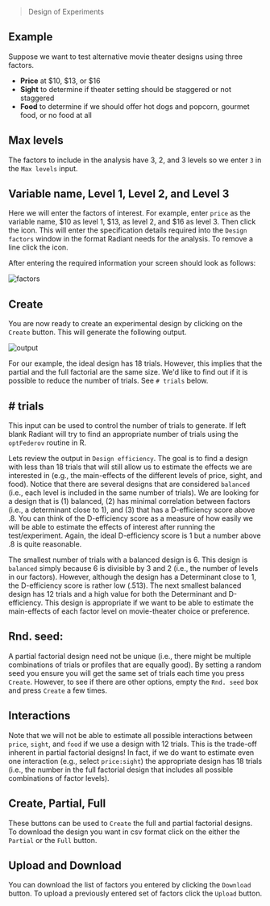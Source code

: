 > Design of Experiments

## Example

Suppose we want to test alternative movie theater designs using three factors.

* **Price** at \$10, \$13, or $16
* **Sight** to determine if theater setting should be staggered or not staggered
* **Food** to determine if we should offer hot dogs and popcorn, gourmet food, or no food at all


## Max levels

The factors to include in the analysis have 3, 2, and 3 levels so we enter `3` in the `Max levels` input.

## Variable name, Level 1, Level 2, and Level 3

Here we will enter the factors of interest. For example, enter `price` as the variable name, \$10 as level 1, \$13, as level 2, and \$16 as level 3. Then click the <i title='Add factor' class='fa fa-plus-circle'></i> icon. This will enter the specification details required into the `Design factors` window in the format Radiant needs for the analysis. To remove a line click the <i title='Add factor' class='fa fa-minus-circle'></i> icon.

After entering the required information your screen should look as follows:

![factors](figures_design/doe_factors.png)

## Create

You are now ready to create an experimental design by clicking on the `Create` button. This will generate the following output.

![output](figures_design/doe_output.png)

For our example, the ideal design has 18 trials. However, this implies that the partial and the full factorial are the same size. We'd like to find out if it is possible to reduce the number of trials. See `# trials` below.

## # trials

This input can be used to control the number of trials to generate. If left blank Radiant will try to find an appropriate number of trials using the `optFederov` routine in R.

Lets review the output in `Design efficiency`. The goal is to find a design with less than 18 trials that will still allow us to estimate the effects we are interested in (e.g., the main-effects of the different levels of price, sight, and food). Notice that there are several designs that are considered `balanced` (i.e., each level is included in the same number of trials). We are looking for a design that is (1) balanced, (2) has minimal correlation between factors (i.e., a determinant close to 1), and (3) that has a D-efficiency score above .8. You can think of the D-efficiency score as a measure of how easily we will be able to estimate the effects of interest after running the test/experiment. Again, the ideal D-efficiency score is 1 but a number above .8 is quite reasonable.

The smallest number of trials with a balanced design is 6. This design is `balanced` simply because 6 is divisible by 3 and 2 (i.e., the number of levels in our factors). However, although the design has a Determinant close to 1, the D-efficiency score is rather low (.513). The next smallest balanced design has 12 trials and a high value for both the Determinant and D-efficiency. This design is appropriate if we want to be able to estimate the main-effects of each factor level on movie-theater choice or preference.

## Rnd. seed:

A partial factorial design need not be unique (i.e., there might be multiple combinations of trials or profiles that are equally good). By setting a random seed you ensure you will get the same set of trials each time you press `Create`. However, to see if there are other options, empty the `Rnd. seed` box and press `Create` a few times.

## Interactions

Note that we will not be able to estimate all possible interactions between `price`, `sight`, and `food` if we use a design with 12 trials. This is the trade-off inherent in partial factorial designs! In fact, if we do want to estimate even one interaction (e.g., select `price:sight`) the appropriate design has 18 trials (i.e., the number in the full factorial design that includes all possible combinations of factor levels).

## Create, Partial, Full

These buttons can be used to `Create` the full and partial factorial designs. To download the design you want in csv format click on the either the `Partial` or the `Full` button.

## Upload and Download

You can download the list of factors you entered by clicking the `Download` button. To upload a previously entered set of factors click the `Upload` button.










